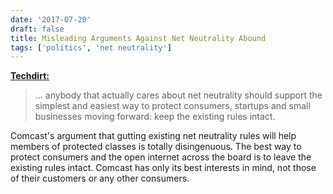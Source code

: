 ```yaml
---
date: '2017-07-20'
draft: false
title: Misleading Arguments Against Net Neutrality Abound
tags: ['politics', 'net neutrality']
---
```


**[Techdirt:](https://www.techdirt.com/2017/07/19/comcast-we-must-kill-net-neutrality-to-help-sick-disabled/)**

> ... anybody that actually cares about net neutrality should support the simplest and easiest way to protect consumers, startups and small businesses moving forward: keep the existing rules intact.<!-- excerpt -->

Comcast's argument that gutting existing net neutrality rules will help members of protected classes is totally disingenuous. The best way to protect consumers and the open internet across the board is to leave the existing rules intact. Comcast has only its best interests in mind, not those of their customers or any other consumers.
